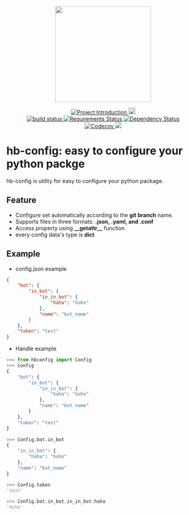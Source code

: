 
<p align="center">
  <img src="images/logo.png" width=250>
</p>

<p align="center">

  <a href="https://github.com/DongjunLee/kino-bot">
    <img src="https://img.shields.io/badge/Python3.6-Config-brightgreen.svg" alt="Project Introduction">
  </a>
  
  <a href="https://badge.fury.io/py/hb-config">
    <img src="https://badge.fury.io/py/hb-config.svg" alt="PyPI version" height="18">
  </a>
  
  <br/>
  
  <a href="https://travis-ci.org/badges/shields">
    <img src="https://travis-ci.org/DongjunLee/hb-config.svg?branch=master" alt="build status">    
  </a>
  <a href="https://requires.io/github/DongjunLee/hb-config/requirements/?branch=master">
    <img src="https://requires.io/github/DongjunLee/hb-config/requirements.svg?branch=master" alt="Requirements Status" />
  </a>
 <a href='https://dependencyci.com/github/DongjunLee/hb-config'>
   <img src='https://dependencyci.com/github/DongjunLee/hb-config/badge' alt='Dependency Status' />
 </a>
  
  <br/>
  
  <a href="https://codecov.io/gh/DongjunLee/hb-config">
    <img src="https://codecov.io/gh/DongjunLee/hb-config/branch/master/graph/badge.svg" alt="Codecov" />
  </a>
  
  <a href="https://www.codacy.com/app/humanbrain.djlee/hb-config?utm_source=github.com&amp;utm_medium=referral&amp;utm_content=DongjunLee/hb-config&amp;utm_campaign=Badge_Grade">
    <img src="https://api.codacy.com/project/badge/Grade/c47cdac8f087492aaeb593bd68ca2f3f"/>
  </a>
  
  
</p>

# hb-config: easy to configure your python packge


hb-config is utility for easy to configure your python package.

## Feature

- Configure set automatically according to the **git branch** name.
- Supports files in three formats: **.json, .yaml, and .conf**
- Access property using **\_\_getattr\_\_** function
- every config data's type is **dict**

## Example

- config.json example

```json
{
    "bot": {
        "in_bot": {
            "in_in_bot": {
                "haha": "hoho"
            },
            "name": "bot_name"
        }
    },
    "token": "test"
}

```

- Handle example

```python
>>> from hbconfig import Config
>>> Config
{
    "bot": {
        "in_bot": {
            "in_in_bot": {
                "haha": "hoho"
            },
            "name": "bot_name"
        }
    },
    "token": "test"
}

>>> Config.bot.in_bot
{
    "in_in_bot": {
        "haha": "hoho"
    },
    "name": "bot_name"
}

>>> Config.token
'test'

>>> Config.bot.in_bot.in_in_bot.haha
'hoho'
```